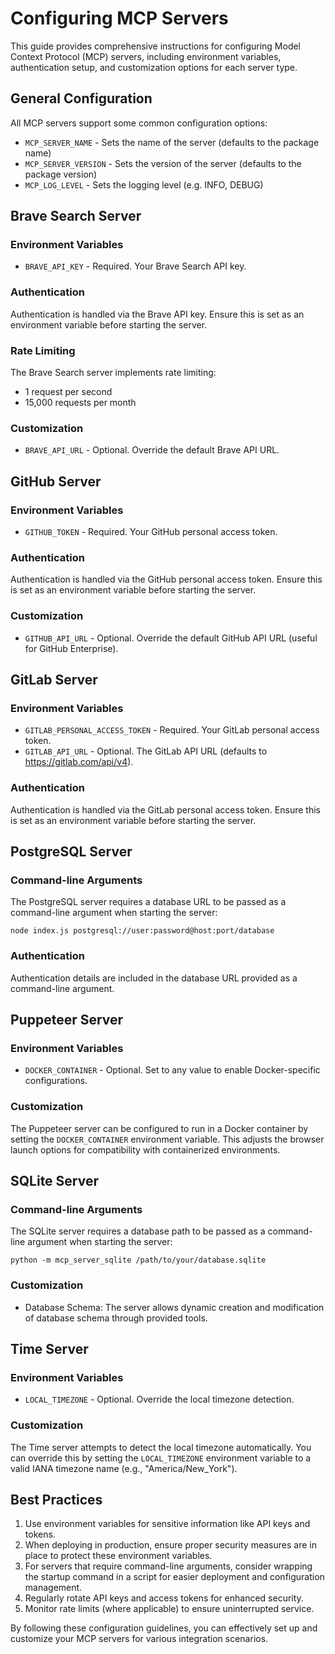

  # Configuring MCP Servers

This guide provides comprehensive instructions for configuring Model Context Protocol (MCP) servers, including environment variables, authentication setup, and customization options for each server type.

## General Configuration

All MCP servers support some common configuration options:

- `MCP_SERVER_NAME` - Sets the name of the server (defaults to the package name)
- `MCP_SERVER_VERSION` - Sets the version of the server (defaults to the package version)
- `MCP_LOG_LEVEL` - Sets the logging level (e.g. INFO, DEBUG)

## Brave Search Server

### Environment Variables

- `BRAVE_API_KEY` - Required. Your Brave Search API key.

### Authentication

Authentication is handled via the Brave API key. Ensure this is set as an environment variable before starting the server.

### Rate Limiting

The Brave Search server implements rate limiting:

- 1 request per second
- 15,000 requests per month

### Customization

- `BRAVE_API_URL` - Optional. Override the default Brave API URL.

## GitHub Server

### Environment Variables

- `GITHUB_TOKEN` - Required. Your GitHub personal access token.

### Authentication

Authentication is handled via the GitHub personal access token. Ensure this is set as an environment variable before starting the server.

### Customization

- `GITHUB_API_URL` - Optional. Override the default GitHub API URL (useful for GitHub Enterprise).

## GitLab Server

### Environment Variables

- `GITLAB_PERSONAL_ACCESS_TOKEN` - Required. Your GitLab personal access token.
- `GITLAB_API_URL` - Optional. The GitLab API URL (defaults to https://gitlab.com/api/v4).

### Authentication

Authentication is handled via the GitLab personal access token. Ensure this is set as an environment variable before starting the server.

## PostgreSQL Server

### Command-line Arguments

The PostgreSQL server requires a database URL to be passed as a command-line argument when starting the server:

```
node index.js postgresql://user:password@host:port/database
```

### Authentication

Authentication details are included in the database URL provided as a command-line argument.

## Puppeteer Server

### Environment Variables

- `DOCKER_CONTAINER` - Optional. Set to any value to enable Docker-specific configurations.

### Customization

The Puppeteer server can be configured to run in a Docker container by setting the `DOCKER_CONTAINER` environment variable. This adjusts the browser launch options for compatibility with containerized environments.

## SQLite Server

### Command-line Arguments

The SQLite server requires a database path to be passed as a command-line argument when starting the server:

```
python -m mcp_server_sqlite /path/to/your/database.sqlite
```

### Customization

- Database Schema: The server allows dynamic creation and modification of database schema through provided tools.

## Time Server

### Environment Variables

- `LOCAL_TIMEZONE` - Optional. Override the local timezone detection.

### Customization

The Time server attempts to detect the local timezone automatically. You can override this by setting the `LOCAL_TIMEZONE` environment variable to a valid IANA timezone name (e.g., "America/New_York").

## Best Practices

1. Use environment variables for sensitive information like API keys and tokens.
2. When deploying in production, ensure proper security measures are in place to protect these environment variables.
3. For servers that require command-line arguments, consider wrapping the startup command in a script for easier deployment and configuration management.
4. Regularly rotate API keys and access tokens for enhanced security.
5. Monitor rate limits (where applicable) to ensure uninterrupted service.

By following these configuration guidelines, you can effectively set up and customize your MCP servers for various integration scenarios.

  